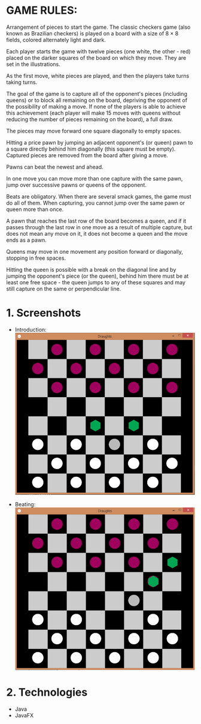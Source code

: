 
# GAME RULES:

Arrangement of pieces to start the game.
The classic checkers game (also known as Brazilian checkers) is played on a board with a size of 8 × 8 fields,
colored alternately light and dark.

Each player starts the game with twelve pieces (one white, the other - red) placed on the darker squares
of the board on which they move. They are set in the illustrations.

As the first move, white pieces are played, and then the players take turns taking turns.

The goal of the game is to capture all of the opponent's pieces (including queens) or to block
all remaining on the board, depriving the opponent of the possibility of making a move.
If none of the players is able to achieve this achievement (each player will make 15 moves with
queens without reducing the number of pieces remaining on the board), a full draw.

The pieces may move forward one square diagonally to empty spaces.

Hitting a price pawn by jumping an adjacent opponent's (or queen) pawn to a square directly behind
him diagonally (this square must be empty). Captured pieces are removed from the board after giving a move.

Pawns can beat the newest and ahead.

In one move you can move more than one capture with the same pawn, jump over successive pawns or queens of the opponent.

Beats are obligatory. When there are several smack games, the game must do all of them.
 When capturing, you cannot jump over the same pawn or queen more than once.

A pawn that reaches the last row of the board becomes a queen, and if it passes through the last row in one move as
a result of multiple capture, but does not mean any move on it, it does not become a queen and the move ends as a pawn.

Queens may move in one movement any position forward or diagonally, stopping in free spaces.

Hitting the queen is possible with a break on the diagonal line and by jumping the opponent's piece (or the queen),
 behind him there must be at least one free space - the queen jumps to any of these squares and may still capture
 on the same or perpendicular line.
 
# 1. Screenshots
- Introduction:
![alt text](https://github.com/DagmaraSkorupska/Draughts_game/blob/master/Introduction.png?raw=true)

- Beating:
![alt text](https://github.com/DagmaraSkorupska/Draughts_game/blob/master/beating.png?raw=true)

# 2. Technologies
- Java
- JavaFX
